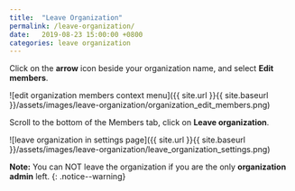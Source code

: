 ```yaml
---
title:  "Leave Organization"
permalink: /leave-organization/
date:   2019-08-23 15:00:00 +0800
categories: leave organization
---
```

Click on the **arrow** icon beside your organization name, and select **Edit members**.

![edit organization members context menu]({{ site.url }}{{ site.baseurl }}/assets/images/leave-organization/organization_edit_members.png)

Scroll to the bottom of the Members tab, click on **Leave organization**.

![leave organization in settings page]({{ site.url }}{{ site.baseurl }}/assets/images/leave-organization/leave_organization_settings.png)


**Note:** You can NOT leave the organization if you are the only **organization admin** left. 
{: .notice--warning}
